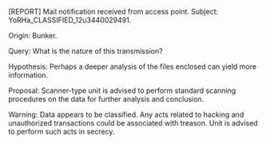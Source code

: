 [REPORT] Mail notification received from access point. Subject: YoRHa_CLASSIFIED_12u3440029491.

Origin: Bunker.

Query: What is the nature of this transmission?

Hypothesis: Perhaps a deeper analysis of the files enclosed can yield more information.

Proposal: Scanner-type unit is advised to perform standard scanning procedures on the data for further analysis and conclusion.

Warning: Data appears to be classified. Any acts related to hacking and unauthorized transactions could be associated with treason. Unit is advised to perform such acts in secrecy.
